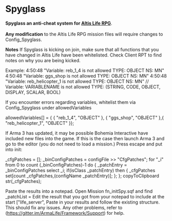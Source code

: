 Spyglass
================
<b>Spyglass an anti-cheat system for [Altis Life RPG](https://github.com/ArmaLife/Framework)</b>.</br></br>
<b>Any modification</b> to the Altis Life RPG mission files will require changes to Config_Spyglass.

<b>Notes</b>
If Spyglass is kicking on join, make sure that all functions that you have changed in Altis Life have been whitelisted. 
Check Client RPT to find notes on why you are being kicked. 

Example:
 4:50:48 "Variable: reb_1_4 is not allowed TYPE: OBJECT NS: MN"
 4:50:48 "Variable: ggs_shop is not allowed TYPE: OBJECT NS: MN"
 4:50:48 "Variable: reb_helicopter_1 is not allowed TYPE: OBJECT NS: MN"
 // Variable: VARIABLENAME is not allowed TYPE: (STRING, CODE, OBJECT, DISPLAY, SCALAR, BOOL)
 
If you encounter errors regarding variables, whitelist them via Config_Spyglass under allowedVariables

allowedVariables[] = { { "reb_1_4", "OBJECT" }, { "ggs_shop", "OBJECT" },{ "reb_helicopter_1", "OBJECT" }};
 
If Arma 3 has updated, it may be possible Bohemia Interactive have included new files into the game. 
If this is the case then launch Arma 3 and go to the editor (you do not need to load a mission.)
Press escape and put into init: 

_cfgPatches = [];	_binConfigPatches = configFile >> "CfgPatches";	for "_i" from 0 to count (_binConfigPatches)-1 do {		_patchEntry = _binConfigPatches select _i;		if(isClass _patchEntry) then {			_cfgPatches set[count _cfgPatches,(configName _patchEntry)];		};	};	copyToClipboard str(_cfgPatches);

Paste the results into a notepad. 
Open Mission fn_initSpy.sqf and find 
_patchList =
Edit the result that you got from your notepad to include at the start ["life_server",
Paste in your results and follow the existing structure.
This should fix any issues. Any other problems, refer to (https://gitter.im/ArmaLife/Framework/Support) for help. 
